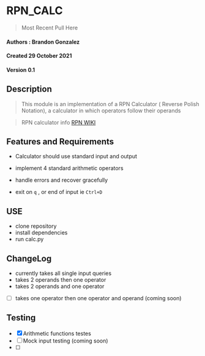# RPN_CALC

> Most Recent Pull Here 

#### Authors : Brandon Gonzalez
#### Created 29 October 2021
#### Version 0.1


## Description 

> This module is an implementation of a RPN Calculator ( Reverse Polish Notation), a calculator in which operators follow their operands

> RPN calculator info [RPN WIKI](https://en.wikipedia.org/wiki/Reverse_Polish_notation)


## Features and Requirements

- Calculator should use standard input and output

- implement 4 standard arithmetic operators

- handle errors and recover gracefully

- exit on `q` , or end of input ie `Ctrl+D`

## USE

- clone repository
- install dependencies
- run calc.py

## ChangeLog

- currently takes all single input queries
- takes 2 operands then one operator
- takes 2 operands and one operator
- [ ] takes one operator then one operator and operand (coming soon)

## Testing


- [x] Arithmetic functions testes
- [ ] Mock input testing (coming soon)
- [ ]
